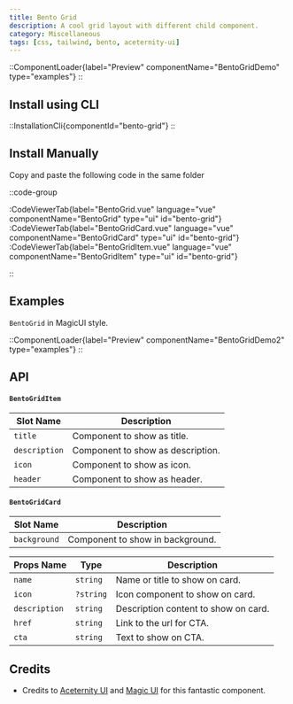 ```yaml
---
title: Bento Grid
description: A cool grid layout with different child component.
category: Miscellaneous
tags: [css, tailwind, bento, aceternity-ui]
---
```


::ComponentLoader{label="Preview" componentName="BentoGridDemo" type="examples"}
::

## Install using CLI

::InstallationCli{componentId="bento-grid"}
::

## Install Manually

Copy and paste the following code in the same folder

::code-group

:CodeViewerTab{label="BentoGrid.vue" language="vue" componentName="BentoGrid" type="ui" id="bento-grid"}
:CodeViewerTab{label="BentoGridCard.vue" language="vue" componentName="BentoGridCard" type="ui" id="bento-grid"}
:CodeViewerTab{label="BentoGridItem.vue" language="vue" componentName="BentoGridItem" type="ui" id="bento-grid"}

::

## Examples

`BentoGrid` in MagicUI style.

::ComponentLoader{label="Preview" componentName="BentoGridDemo2" type="examples"}
::

## API

#### `BentoGridItem`

| Slot Name     | Description                       |
| ------------- | --------------------------------- |
| `title`       | Component to show as title.       |
| `description` | Component to show as description. |
| `icon`        | Component to show as icon.        |
| `header`      | Component to show as header.      |

#### `BentoGridCard`

| Slot Name    | Description                      |
| ------------ | -------------------------------- |
| `background` | Component to show in background. |

| Props Name    | Type      | Description                          |
| ------------- | --------- | ------------------------------------ |
| `name`        | `string`  | Name or title to show on card.       |
| `icon`        | `?string` | Icon component to show on card.      |
| `description` | `string`  | Description content to show on card. |
| `href`        | `string`  | Link to the url for CTA.             |
| `cta`         | `string`  | Text to show on CTA.                 |

## Credits

- Credits to [Aceternity UI](https://ui.aceternity.com/components/bento-grid) and [Magic UI](https://magicui.design/docs/components/bento-grid) for this fantastic component.
